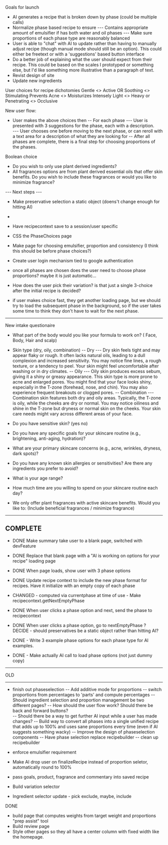 Goals for launch

- AI generates a recipe that is broken down by phase (could be multiple calls)
- Normalize phase based recipe to ensure 
--- Contains appropriate amount of emulsifier if has both water and oil phases
--- Make sure proportions of each phase type are reasonably balanced
- User is able to "chat" with AI to update rather than having to manually adjust recipe (though manual mode should still be an option).  This could either be freetext or with a 'suggestions' based button interface
- Do a better job of explaining what the user should expect from their recipe.  This could be based on the scales I prototyped or something else, but I'd like something more illustrative than a paragraph of text. 
- Revist design of site
- Update new ingredients


User choices for recipe dichotomies
Gentle <> Active OR Soothing <> Stimulating
Prevents Acne <> Moisturizes Intensely
Light <> Heavy or Penetrating <> Occlusive

New user flow:
- User makes the above choices then
-- For each phase
--- User is presented with 3 suggestions for the phase, each with a description.  
--- User chooses one before moving to the next phase, or can reroll with a text area for a description of what they are looking for
-- After all phases are complete, there is a final step for choosing proportions of the phases. 

Boolean choice
- Do you wish to only use plant derived ingredients? 
- All fragrances options are from plant derived essential oils that offer skin benefits. Do you wish to include these fragrances or would you like to minimize fragrance? 


--- Next steps --- 

- Make preservative selection a static object (doens't change enough for hitting AI)
- 
- Have recipecontext save to a session/user specific 
- CSS the PhaseChoices page
- Make page for choosing emulsifier, proportion and consistency (I think this should be before phase choices?)

- Create user login mechanism tied to google authentication
- once all phases are chosen does the user need to choose phase proportions? maybe it is just automatic... 
- How does the user pick their variation?  is that just a single 3-choice after the initial recipe is decided?
- if user makes choice fast, they get another loading page, but we should try to load the subsequent phase in the background, so if the user takes some time to think they don't have to wait for the next phase.

----

New intake questionaire
- What part of the body would you like your formula to work on? ( Face, Body, Hair and scalp)
- Skin type (dry, oily, combination)
-- Dry
--- Dry skin feels tight and may appear flaky or rough. It often lacks natural oils, leading to a dull complexion and increased sensitivity. You may notice fine lines, a rough texture, or a tendency to peel. Your skin might feel uncomfortable after washing or in dry climates.
-- Oily 
--- Oily skin produces excess sebum, giving it a shiny or greasy appearance. This skin type is more prone to acne and enlarged pores. You might find that your face looks shiny, especially in the T-zone (forehead, nose, and chin). You may also experience frequent breakouts or clogged pores.
-- Combination 
--- Combination skin features both dry and oily areas. Typically, the T-zone is oily, while the cheeks are dry or normal. You may notice oiliness and shine in the T-zone but dryness or normal skin on the cheeks. Your skin care needs might vary across different areas of your face.

- Do you have sensitive skin? (yes no)
- Do you have any specific goals for your skincare routine (e.g., brightening, anti-aging, hydration)?
- What are your primary skincare concerns (e.g., acne, wrinkles, dryness, dark spots)?
- Do you have any known skin allergies or sensitivities? Are there any ingredients you prefer to avoid?
- What is your age range?
- How much time are you willing to spend on your skincare routine each day?
- We only offer plant fragrances with active skincare benefits.  Would you like to: (Include beneficial fragrances / minimize fragrance)




-----
COMPLETE
----
- DONE Make summary take user to a blank page, switched with devFeature
- DONE Replace that blank page with a "AI is working on options for your recipe" loading page
- DONE When page loads, show user with 3 phase options

- DONE Update recipe context to include the new phase format for recipes. Have it initialize with an empty copy of each phase
- CHANGED - computed via currentphase at time of use - Make recipecontext.getNextEmptyPhase
- DONE When user clicks a phase option and next, send the phase to recipecontext
- DONE When user clicks a phase option, go to nextEmptyPhase
? DECIDE - should preservatives be a static object rather than hitting AI?
- DONE - Write 3 example phase options for each phase type for AI examples. 
- DONE - Make actually AI call to load phase options (not just dummy copy)


-------

OLD

----


- finish out phaseselection
-- Add additive mode for proportions
-- switch proportions from percentages to 'parts' and compute percentages
-- Should ingredient selection and proportion management be two different pages?
-- How should the user flow work? Should there be back and forward buttons?  
-- Should there be a way to get further AI input while a user has made changes?
-- Build way to convert all phases into a single unified recipe that adds up to 100% and uses sane proportions every time (even if AI suggests something wacky)
-- Improve the design of phaseselection components
-- Have phase selection replace recipebuilder
-- clean up recipebuilder 


- enforce emulsifier requirement
- Make AI drop user on finalizeRecipe instead of proportion seletor, automatically round to 100%
- pass goals, product, fragrance and commentary into saved recipe
- Build variation selector
- Ingredient selector update - pick exclude, maybe, include


DONE
- build page that computes weights from target weight and proportions "prep assist" tool
- Build review page
- Style other pages so they all have a center column with fixed width like the homepage. 
